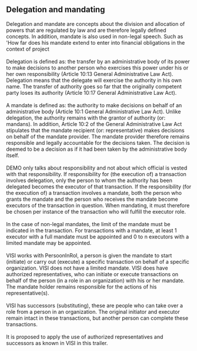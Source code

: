 ## Delegation and mandating

Delegation and mandate are concepts about the division and allocation of
powers that are regulated by law and are therefore legally defined
concepts. In addition, mandate is also used in non-legal speech. Such as
'How far does his mandate extend to enter into financial obligations in
the context of project\
\
Delegation is defined as: the transfer by an administrative body of its
power to make decisions to another person who exercises this power under
his or her own responsibility (Article 10:13 General Administrative Law
Act). Delegation means that the delegate will exercise the authority in
his own name. The transfer of authority goes so far that the originally
competent party loses its authority (Article 10:17 General
Administrative Law Act).\
\
A mandate is defined as: the authority to make decisions on behalf of an
administrative body (Article 10:1 General Administrative Law Act).
Unlike delegation, the authority remains with the grantor of authority
(or: mandans). In addition, Article 10:2 of the General Administrative
Law Act stipulates that the mandate recipient (or: representative) makes
decisions on behalf of the mandate provider. The mandate provider
therefore remains responsible and legally accountable for the decisions
taken. The decision is deemed to be a decision as if it had been taken
by the administrative body itself.\
\
DEMO only talks about responsibility and not about which official is
vested with that responsibility. If responsibility for (the execution
of) a transaction involves delegation, only the person to whom the
authority has been delegated becomes the executor of that transaction.
If the responsibility (for the execution of) a transaction involves a
mandate, both the person who grants the mandate and the person who
receives the mandate become executors of the transaction in question.
When mandating, it must therefore be chosen per instance of the
transaction who will fulfill the executor role.\
\
In the case of non-legal mandates, the limit of the mandate must be
indicated in the transaction. For transactions with a mandate, at least
1 executor with a full mandate must be appointed and 0 to n executors
with a limited mandate may be appointed.\
\
VISI works with PersoonInRol, a person is given the mandate to start
(initiate) or carry out (execute) a specific transaction on behalf of a
specific organization. VISI does not have a limited mandate. VISI does
have authorized representatives, who can initiate or execute
transactions on behalf of the person (in a role in an organization) with
his or her mandate. The mandate holder remains responsible for the
actions of his representative(s).\
\
VISI has successors (substituting), these are people who can take over a
role from a person in an organization. The original initiator and
executor remain intact in these transactions, but another person can
complete these transactions.\
\
It is proposed to apply the use of authorized representatives and
successors as known in VISI in this trailer.
